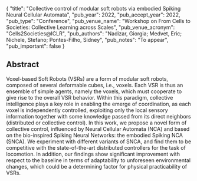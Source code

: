 {
  "title": "Collective control of modular soft robots via embodied Spiking Neural Cellular Automata",
  "pub_year": 2022,
  "pub_accept_year": 2022,
  "pub_type": "Conference",
  "pub_venue_name": "Workshop on From Cells to Societies: Collective Learning across Scales",
  "pub_venue_acronym": "Cells2Societies@ICLR",
  "pub_authors": "Nadizar, Giorgia; Medvet, Eric; Nichele, Stefano; Pontes-Filho, Sidney",
  "pub_notes": "To appear",
  "pub_important": false
}

## Abstract
Voxel-based Soft Robots (VSRs) are a form of modular soft robots, composed of several deformable cubes, i.e., voxels. Each VSR is thus an ensemble of simple agents, namely the voxels, which must cooperate to give rise to the overall VSR behavior. Within this paradigm, collective intelligence plays a key role in enabling the emerge of coordination, as each voxel is independently controlled, exploiting only the local sensory information together with some knowledge passed from its direct neighbors (distributed or collective control). In this work, we propose a novel form of collective control, influenced by Neural Cellular Automata (NCA) and based on the bio-inspired Spiking Neural Networks: the embodied Spiking NCA (SNCA). We experiment with different variants of SNCA, and find them to be competitive with the state-of-the-art distributed controllers for the task of locomotion. In addition, our findings show significant improvement with respect to the baseline in terms of adaptability to unforeseen environmental changes, which could be a determining factor for physical practicability of VSRs.
